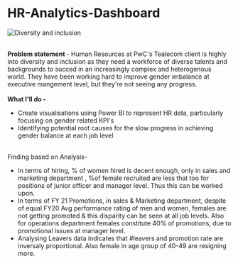 # HR-Analytics-Dashboard
![Diversity and inclusion](https://github.com/nehadahiya2801/HR-Analytics-Dashboard/assets/155832334/b877f7e9-a369-476f-9f42-ad99687e0aca)


<br>
<b> Problem statement </b> - Human Resources at PwC's Tealecom client is highly into diversity and inclusion as they need a workforce of diverse talents and backgrounds to succed in an increasingly complex and heterogenous world. They have been working hard to improve gender imbalance at executive mangement level, but they're not seeing any progress.
<br>
<br>
<b>What I'll do - </b>
<ul>
  <li>Create visualisations using Power BI to represent HR data, particularly focusing on gender related KPI's</li>
  <li>Identifying potential root causes for the slow progress in achieving gender balance at each job level </li>
</ul>
<br>
<b></b>Finding based on Analysis</b>-
<ul>
  <li>In terms of hiring, % of women hired is decent enough, only in sales and marketing department , %of female recruited are less that too for positions of junior officer and manager level. Thus this can be worked upon.</li>
 
<li>In terms of FY 21 Promotions, in sales & Marketing department, despite of equal FY20 Avg performance rating of men and women, females are not getting promoted & this disparity can be seen at all job levels. Also for operations department females constitute 40% of promotions, due to promotional issues at manager level.</li>
 
<li>Analysing Leavers data indicates that #leavers and promotion rate are inversaly proportional. Also female in age group of 40-49 are resigning more.</li>
</ul>

